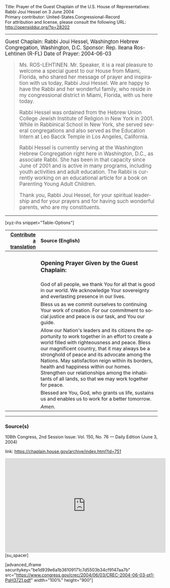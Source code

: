 <html>
<head></head>
<body>
Title: Prayer of the Guest Chaplain of the U.S. House of Representatives: Rabbi Joui Hessel on 3 June 2004<br />
Primary contributor: United-States.Congressional-Record<br />
For attribution and license, please consult the following URL: <a href="http://opensiddur.org/?p=28202">http://opensiddur.org/?p=28202</a>
<p />
<hr />

<div class="english" lang="en" style="font-size:1.2em;">
Guest Chaplain: Rabbi Joui Hessel, Washington Hebrew Congregation, Washington, D.C.
Sponsor: Rep. Ileana Ros-Lehtinen (R-FL)
Date of Prayer: 2004-06-03

<blockquote>
Ms. ROS-LEHTINEN. Mr. Speaker, it is a real pleasure to welcome a special guest to our House from Miami, Florida, who shared her message of prayer and inspiration with us today, Rabbi Joui Hessel. We are happy to have the Rabbi and her wonderful family, who reside in my congressional district in Miami, Florida, with us here today.

Rabbi Hessel was ordained from the Hebrew Union College Jewish Institute of Religion in New York in 2001. While in Rabbinical School in New York, she served several congregations and also served as the Education Intern at Leo Bacck Temple in Los Angeles, California.

Rabbi Hessel is currently serving at the Washington Hebrew Congregation right here in Washington, D.C., as associate Rabbi. She has been in that capacity since June of 2001 and is active in many programs, including youth activities and adult education. The Rabbi is currently working on an educational article for a book on Parenting Young Adult Children.

Thank you, Rabbi Joui Hessel, for your spiritual leadership and for your prayers and for having such wonderful parents, who are my constituents.
</blockquote>
</div>

<hr />

[xyz-ihs snippet="Table-Options"]<table style="margin-left: auto; margin-right: auto;" class="draggable">
<thead><tr><th id="x" style="text-align: right;"><a href="/contributing/upload/">Contribute a translation</a></th><th style="text-align: left;">Source (English)</th></tr></thead>
<tbody>
<tr><td style="vertical-align:top;">
<div class="liturgy" lang="he">

</span></div></td>
 
<td style="vertical-align:top;">
<div class="english" lang="en">
<h3>Opening Prayer Given by the Guest Chaplain:</h3>
</div></td></tr>

<tr><td style="vertical-align:top;">
<div class="liturgy" lang="he">

</span></div></td>
 
<td style="vertical-align:top;">
<div class="english" lang="en">
God of all people, 
we thank You 
for all that is good 
in our world. 
We acknowledge 
Your sovereignty 
and everlasting presence 
in our lives. 
</div></td></tr>


<tr><td style="vertical-align:top;">
<div class="liturgy" lang="he">

</span></div></td>
 
<td style="vertical-align:top;">
<div class="english" lang="en">
Bless us 
as we commit ourselves 
to continuing Your work 
of creation. 
For our commitment 
to social justice 
and peace 
is our task, 
and You our guide.
</div></td></tr>


<tr><td style="vertical-align:top;">
<div class="liturgy" lang="he">

</span></div></td>
 
<td style="vertical-align:top;">
<div class="english" lang="en">
Allow our Nation's leaders and its citizens 
the opportunity to work together 
in an effort to create a world 
filled with righteousness 
and peace. 
Bless our magnificent country, 
that it may always be 
a stronghold of peace 
and its advocate among the Nations. 
May satisfaction reign within its borders, 
health and happiness within our homes. 
Strengthen our relationships 
among the inhabitants of all lands, 
so that we may work together 
for peace.
</div></td></tr>


<tr><td style="vertical-align:top;">
<div class="liturgy" lang="he">

</span></div></td>
 
<td style="vertical-align:top;">
<div class="english" lang="en">
Blessed are You, God, 
who grants us life, 
sustains us 
and enables us 
to work for a better tomorrow.
</div></td></tr>


<tr><td style="vertical-align:top;">
<div class="liturgy" lang="he">

</span></div></td>
 
<td style="vertical-align:top;">
<div class="english" lang="en">
<em>Amen</em>.
</div></td></tr>
</tbody></table>

<hr />

<h3>Source(s)</h3>

108th Congress, 2nd Session
Issue: Vol. 150, No. 76 — Daily Edition (June 3, 2004)

link: <a href="https://chaplain.house.gov/archive/index.html?id=751">https://chaplain.house.gov/archive/index.html?id=751</a>

<iframe width=530 height=312 src='https://www.c-span.org/video/standalone/?c4507338/user-clip-rabbi-joui-hessel-washington-hebrew-congregation-washington-dc' allowfullscreen='allowfullscreen' frameborder=0></iframe>[su_spacer]

[advanced_iframe securitykey="be1d939e6a1b36109171c7d5503b34cf9147aa7b" src="https://www.congress.gov/crec/2004/06/03/CREC-2004-06-03-pt1-PgH3721.pdf" width="100%" height="900"]
</body>
</html>